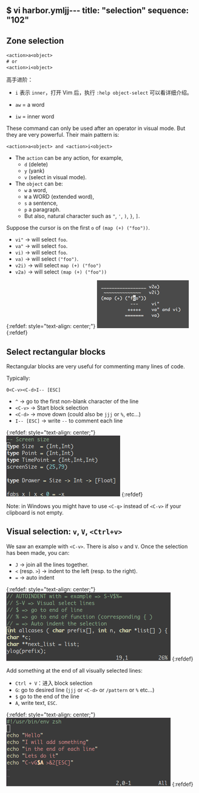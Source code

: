 $ vi harbor.ymljj---
title: "selection"
sequence: "102"
---

## Zone selection

```text
<action>a<object>
# or
<action>i<object>
```

高手进阶：

- `i` 表示 `inner`，打开 Vim 后，执行 `:help object-select` 可以看详细介绍。

- `aw` = a word
- `iw` = inner word

These command can only be used after an operator in visual mode.
But they are very powerful.
Their main pattern is:

```text
<action>a<object> and <action>i<object>
```

- The `action` can be any action, for example,
    - `d` (delete)
    - `y` (yank)
    - `v` (select in visual mode).
- The `object` can be:
    - `w` a word,
    - `W` a WORD (extended word),
    - `s` a sentence,
    - `p` a paragraph.
    - But also, natural character such as `"`, `'`, `)`, `}`, `]`.

Suppose the cursor is on the first `o` of `(map (+) ("foo"))`.

- `vi"` → will select `foo`.
- `va"` → will select `foo`.
- `vi)` → will select `foo`.
- `va)` → will select `("foo")`.
- `v2i)` → will select `map (+) ("foo")`
- `v2a)` → will select `(map (+) ("foo"))`

{:refdef: style="text-align: center;"}
![](/assets/images/vim/text-objects.png)
{:refdef}

## Select rectangular blocks

Rectangular blocks are very useful for commenting many lines of code.

Typically:

```text
0<C-v><C-d>I-- [ESC]
```


- `^` → go to the first non-blank character of the line
- `<C-v>` → Start block selection
- `<C-d>` → move down (could also be `jjj` or `%`, etc…)
- `I-- [ESC]` → write `--` to comment each line

{:refdef: style="text-align: center;"}
![](/assets/images/vim/rectangular-blocks.gif)
{:refdef}

Note: in Windows you might have to use `<C-q>` instead of `<C-v>` if your clipboard is not empty.

## Visual selection: `v`, `V`, `<Ctrl+v>`

We saw an example with `<C-v>`.
There is also `v` and `V`.
Once the selection has been made, you can:

- `J` → join all the lines together.
- `<` (resp. `>`) → indent to the left (resp. to the right).
- `=` → auto indent

{:refdef: style="text-align: center;"}
![](/assets/images/vim/auto-indent.gif)
{:refdef}

Add something at the end of all visually selected lines:

- `Ctrl + V`：进入 block selection
- `G`: go to desired line (`jjj` or `<C-d>` or `/pattern` or `%` etc…)
- `$` go to the end of the line
- `A`, write text, `ESC`.

{:refdef: style="text-align: center;"}
![](/assets/images/vim/append-to-many-lines.gif)
{:refdef}


